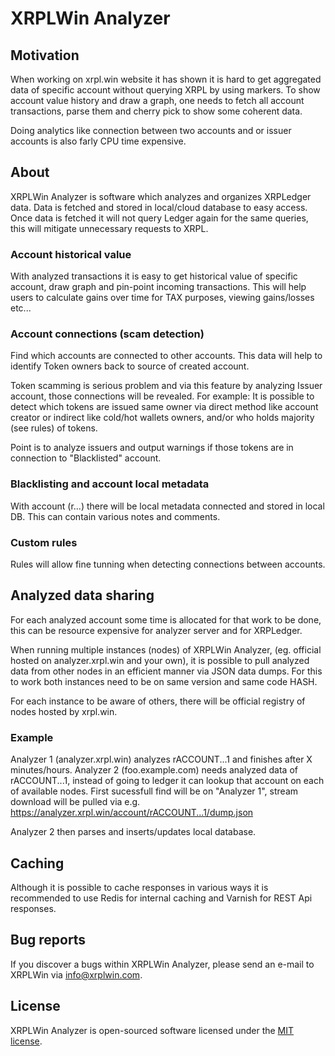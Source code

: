# XRPLWin Analyzer

## Motivation

When working on xrpl.win website it has shown it is hard to get aggregated data of specific account
without querying XRPL by using markers. To show account value history and draw a graph, one needs to
fetch all account transactions, parse them and cherry pick to show some coherent data. 

Doing analytics like connection between two accounts and or issuer accounts is also farly CPU time expensive.

## About

XRPLWin Analyzer is software which analyzes and organizes XRPLedger data.
Data is fetched and stored in local/cloud database to easy access. Once data is fetched it will not
query Ledger again for the same queries, this will mitigate unnecessary requests to XRPL.

### Account historical value

With analyzed transactions it is easy to get historical value of specific account, draw graph and pin-point
incoming transactions. This will help users to calculate gains over time for TAX purposes, viewing gains/losses etc...

### Account connections (scam detection)

Find which accounts are connected to other accounts. This data will help to identify Token owners back to source of created account.

Token scamming is serious problem and via this feature by analyzing Issuer account, those connections will be revealed.
For example: It is possible to detect which tokens are issued same owner via direct method like account creator or indirect like 
cold/hot wallets owners, and/or who holds majority (see rules) of tokens.

Point is to analyze issuers and output warnings if those tokens are in connection to "Blacklisted" account.

### Blacklisting and account local metadata

With account (r...) there will be local metadata connected and stored in local DB. This can contain various notes and comments.

### Custom rules

Rules will allow fine tunning when detecting connections between accounts.

## Analyzed data sharing

For each analyzed account some time is allocated for that work to be done, this can be resource expensive for
analyzer server and for XRPLedger.

When running multiple instances (nodes) of XRPLWin Analyzer, (eg. official hosted on analyzer.xrpl.win and your own),
it is possible to pull analyzed data from other nodes in an efficient manner via JSON data dumps. For this to work both
instances need to be on same version and same code HASH.

For each instance to be aware of others, there will be official registry of nodes hosted by xrpl.win.

### Example

Analyzer 1 (analyzer.xrpl.win) analyzes rACCOUNT...1 and finishes after X minutes/hours.
Analyzer 2 (foo.example.com) needs analyzed data of rACCOUNT...1, instead of going to ledger it can lookup that account on each
of available nodes. First sucessfull find will be on "Analyzer 1", stream download will be pulled via e.g. https://analyzer.xrpl.win/account/rACCOUNT...1/dump.json

Analyzer 2 then parses and inserts/updates local database.

## Caching

Although it is possible to cache responses in various ways it is recommended to use Redis for internal caching and
Varnish for REST Api responses.

## Bug reports

If you discover a bugs within XRPLWin Analyzer, please send an e-mail to XRPLWin via [info@xrplwin.com](mailto:info@xrplwin.com).

## License

XRPLWin Analyzer is open-sourced software licensed under the [MIT license](https://opensource.org/licenses/MIT).
